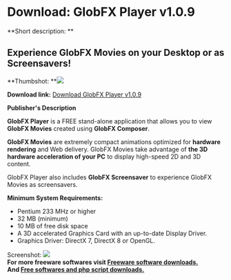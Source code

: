 # Download: GlobFX Player v1.0.9

**Short description: **

## Experience GlobFX Movies on your Desktop or as Screensavers!

  
**Thumbshot: **![](http://www.freewarefiles.com/screenshot/globfx.gif)   
  
**Download link:** [Download GlobFX Player v1.0.9](http://freesoftwares.boysofts.com/GlobFX-Player-V_program_1144.html)  
  

**Publisher's Description**  
  

**GlobFX Player** is a FREE stand-alone application that allows you to view **GlobFX Movies** created using **GlobFX Composer**. 

**GlobFX Movies** are extremely compact animations optimized for **hardware rendering** and Web delivery. GlobFX Movies take advantage of **the 3D hardware acceleration of your PC** to display high-speed 2D and 3D content.

GlobFX Player also includes **GlobFX Screensaver** to experience GlobFX Movies
as screensavers.

**Minimum System Requirements:**

  * Pentium 233 MHz or higher 
  * 32 MB (minimum) 
  * 10 MB of free disk space 
  * A 3D accelerated Graphics Card with an up-to-date Display Driver. 
  * Graphics Driver: DirectX 7, DirectX 8 or OpenGL. 

  
  
Screenshot: ![](http://www.freewarefiles.com/screenshot/globfx.gif)  
**For more freeware softwares visit [Freeware software downloads.](http://freesoftwares.boysofts.com/)**   
**And [Free softwares and php script downloads.](http://www.boysofts.com/)**

